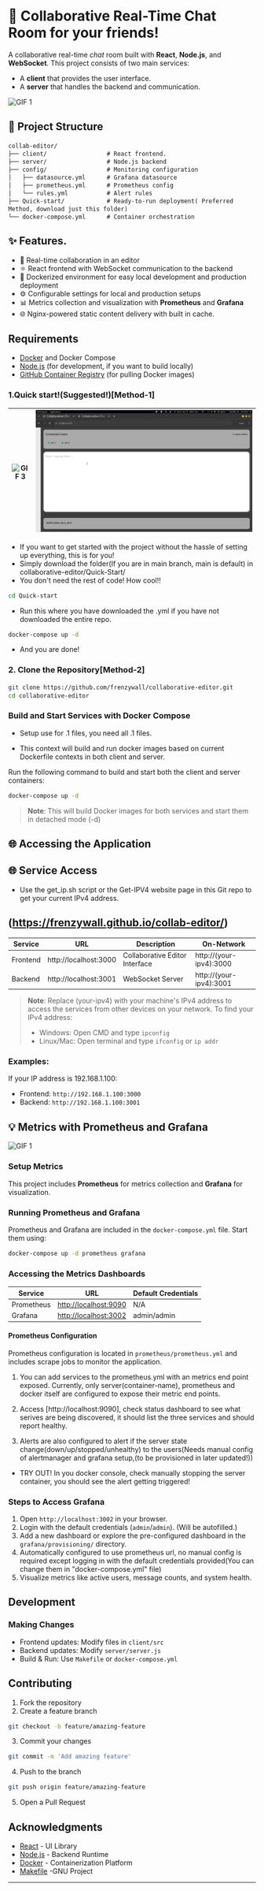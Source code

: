 # 🔄 Collaborative Real-Time Chat Room for your friends!

A collaborative real-time *chat* room built with **React**, **Node.js**, and **WebSocket**. This project consists of two main services:

- A **client** that provides the user interface.
- A **server** that handles the backend and communication.

<div style="display: flex; justify-content: space-between;">
  <img src="https://raw.githubusercontent.com/frenzywall/collab-editor/main/client/src/assets/1.gif" alt="GIF 1" style="width: 100%; height: auto;"/>
</div>


## 📁 Project Structure
```
collab-editor/
├── client/                 # React frontend.
├── server/                 # Node.js backend
├── config/                 # Monitoring configuration
│   ├── datasource.yml      # Grafana datasource
│   ├── prometheus.yml      # Prometheus config
│   └── rules.yml           # Alert rules
├── Quick-start/            # Ready-to-run deployment( Preferred Method, download just this folder)
└── docker-compose.yml      # Container orchestration

```

## ✨ Features.

* 🔄 Real-time collaboration in an editor
* ⚛️ React frontend with WebSocket communication to the backend
* 🐳 Dockerized environment for easy local development and production deployment
* ⚙️ Configurable settings for local and production setups
* 📊 Metrics collection and visualization with **Prometheus** and **Grafana**
* 🌐 Nginx-powered static content delivery with built in cache.

##  Requirements

* [Docker](https://www.docker.com/) and Docker Compose
* [Node.js](https://nodejs.org/) (for development, if you want to build locally)
* [GitHub Container Registry](https://ghcr.io/) (for pulling Docker images)


### 1.Quick start!(Suggested!)[Method-1]

| ![GIF 3](https://raw.githubusercontent.com/frenzywall/collab-editor/main/client/src/assets/3.gif) | ![GIF 2](https://raw.githubusercontent.com/frenzywall/collab-editor/main/client/src/assets/2.gif) |
|---|---|



- If you want to get started with the project without the hassle of setting up everything, this is for you!
- Simply download the folder(If you are in main branch, main is default) in collaborative-editor/Quick-Start/
- You don't need the rest of code! How cool!!

```bash
cd Quick-start
```
- Run this where you have downloaded the .yml if you have not downloaded the entire repo.

```bash
docker-compose up -d

````
- And you are done!

### 2. Clone the Repository[Method-2]

```bash
git clone https://github.com/frenzywall/collaborative-editor.git
cd collaborative-editor
```

###  Build and Start Services with Docker Compose

-  Setup use for .1 files, you need all .1 files.

- This context will build and run docker images based on current Dockerfile contexts in both client and server.

Run the following command to build and start both the client and server containers:

```bash
docker-compose up -d
```

> **Note**: This will build Docker images for both services and start them in detached mode (-d)



## 🌐 Accessing the Application
## 🌐 Service Access

- Use the get_ip.sh script or the Get-IPV4 website page in this Git repo to get your current IPv4 address.

## (https://frenzywall.github.io/collab-editor/)

| Service  | URL                    | Description                    | On-Network                     |
|----------|------------------------|--------------------------------|--------------------------------|
| Frontend | http://localhost:3000  | Collaborative Editor Interface | http://(your-ipv4):3000        |
| Backend  | http://localhost:3001  | WebSocket Server               | http://(your-ipv4):3001        |

> **Note**: Replace (your-ipv4) with your machine's IPv4 address to access the services from other devices on your network.
> To find your IPv4 address:
> - Windows: Open CMD and type `ipconfig`
> - Linux/Mac: Open terminal and type `ifconfig` or `ip addr`

### Examples:
If your IP address is 192.168.1.100:
- Frontend: `http://192.168.1.100:3000`
- Backend: `http://192.168.1.100:3001`

## 💡 Metrics with Prometheus and Grafana

<div style="display: flex; justify-content: space-between;">
  <img src="https://raw.githubusercontent.com/frenzywall/collab-editor/main/client/src/assets/4.gif" alt="GIF 1" style="width: 100%; height: auto;"/>
</div>

### Setup Metrics

This project includes **Prometheus** for metrics collection and **Grafana** for visualization.

### Running Prometheus and Grafana

Prometheus and Grafana are included in the `docker-compose.yml` file. Start them using:

```bash
docker-compose up -d prometheus grafana
```

### Accessing the Metrics Dashboards

| Service    | URL                                            | Default Credentials |
| ---------- | ---------------------------------------------- | ------------------- |
| Prometheus | [http://localhost:9090](http://localhost:9090) | N/A                 |
| Grafana    | [http://localhost:3002](http://localhost:3002) | admin/admin         |

#### Prometheus Configuration

Prometheus configuration is located in `prometheus/prometheus.yml` and includes scrape jobs to monitor the application.

1. You can add services to the prometheus.yml with an metrics end point exposed. Currently, only server(container-name), prometheus and docker itself are configured to expose their metric end points.

2. Access [http://localhost:9090], check status dashboard to see what serives are being discovered, it should list the three services and should report healthy.

3. Alerts are also configured to alert if the server state change(down/up/stopped/unhealthy) to the users(Needs manual config of alertmanager and grafana setup,(to be provisioned in later updated!))

- TRY OUT!
In you docker console, check manually stopping the server container, you should see the alert getting triggered!

### Steps to Access Grafana

1. Open `http://localhost:3002` in your browser.
2. Login with the default credentials (`admin`/`admin`). (Will be autofilled.)
3. Add a new dashboard or explore the pre-configured dashboard in the `grafana/provisioning/` directory.
4. Automatically configured to use prometheus url, no manual config is required except logging in with the    default credentials provided(You can change them in "docker-compose.yml" file)
5. Visualize metrics like active users, message counts, and system health.


##  Development

### Making Changes
- Frontend updates: Modify files in `client/src`
- Backend updates: Modify `server/server.js`
- Build & Run: Use `Makefile` or `docker-compose.yml`

## Contributing

1. Fork the repository
2.  Create a feature branch
   ```bash
   git checkout -b feature/amazing-feature
   ```
3.  Commit your changes
   ```bash
   git commit -m 'Add amazing feature'
   ```
4.  Push to the branch
   ```bash
   git push origin feature/amazing-feature
   ```
5.  Open a Pull Request


##  Acknowledgments

- [React](https://reactjs.org/) - UI Library
- [Node.js](https://nodejs.org/) - Backend Runtime
- [Docker](https://www.docker.com/) - Containerization Platform
- [Makefile](https://www.gnu.org/software/make/#download) -GNU Project

---

